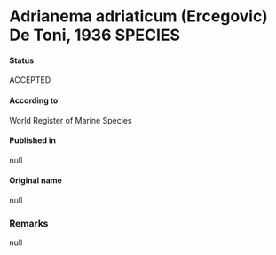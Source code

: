 # Adrianema adriaticum (Ercegovic) De Toni, 1936 SPECIES

#### Status
ACCEPTED

#### According to
World Register of Marine Species

#### Published in
null

#### Original name
null

### Remarks
null
